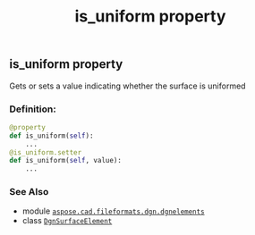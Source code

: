 ﻿---
title: is_uniform property
second_title: Aspose.CAD for Python via .NET API References
description: 
type: docs
weight: 80
url: /python-net/aspose.cad.fileformats.dgn.dgnelements/dgnsurfaceelement/is_uniform/
is_root: false
---

## is_uniform property


Gets or sets a value indicating whether the surface is uniformed
### Definition:
```python
@property
def is_uniform(self):
    ...
@is_uniform.setter
def is_uniform(self, value):
    ...
```

### See Also
* module [`aspose.cad.fileformats.dgn.dgnelements`](../../)
* class [`DgnSurfaceElement`](/cad/python-net/aspose.cad.fileformats.dgn.dgnelements/dgnsurfaceelement)
